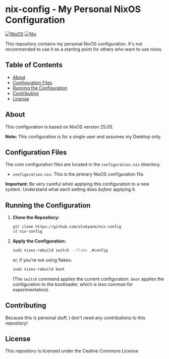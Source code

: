 # nix-config - My Personal NixOS Configuration

[![NixOS](https://img.shields.io/badge/NixOS-blue.svg?style=flat)](https://nixos.org/)
[![Nix](https://img.shields.io/badge/Nix-green.svg?style=flat)](https://nixos.org/nix/)

This repository contains my personal NixOS configuration. It's not recommended  to use it as a starting point for others who want to use nixos.

## Table of Contents

* [About](#about)
* [Configuration Files](#configuration-files)
* [Running the Configuration](#running-the-configuration)
* [Contributing](#contributing)
* [License](#license)

## About

This configuration is based on NixOS version 25.05.

**Note:** This configuration is for a single user and assumes my Desktop only.

## Configuration Files

The core configuration files are located in the `configuration.nix` directory.

*   `configuration.nix`: This is the primary NixOS configuration file.


**Important:**  Be very careful when applying this configuration to a new system.  Understand what each setting does *before* applying it.

## Running the Configuration

1.  **Clone the Repository:**
    ```bash
    git clone https://github.com/alukyano/nix-config
    cd nix-config
    ```

2.  **Apply the Configuration:**
    ```bash
    sudo nixos-rebuild switch --flake .#config
    ```
    or, if you're not using flakes:
    ```bash
    sudo nixos-rebuild boot
    ```
    (The `switch` command applies the current configuration.  `boot` applies the configuration to the bootloader, which is less common for experimentation).


## Contributing

Because this is personal stuff, I don't need any contributions to this repository!

## License

This repository is licensed under the Ceative Commons License

